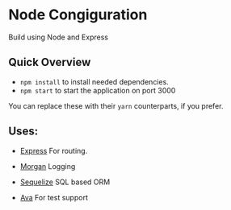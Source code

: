 # Node Congiguration

Build using Node and Express

## Quick Overview

- `npm install` to install needed dependencies.
- `npm start` to start the application on port 3000

You can replace these with their `yarn` counterparts, if you prefer.

## Uses:

- [Express](https://expressjs.com/)
  For routing.

- [Morgan](https://github.com/expressjs/morgan)
  Logging

- [Sequelize](http://docs.sequelizejs.com/)
  SQL based ORM

- [Ava](https://github.com/avajs/ava)
  For test support
